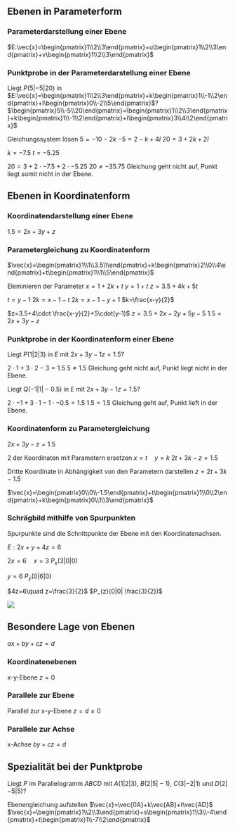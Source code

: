 ## Ebenen in Parameterform

### Parameterdarstellung einer Ebene

$E:\vec{x}=\begin{pmatrix}1\\2\\3\end{pmatrix}+u\begin{pmatrix}1\\2\\3\end{pmatrix}+v\begin{pmatrix}1\\2\\3\end{pmatrix}$

### Punktprobe in der Parameterdarstellung einer Ebene

Liegt $P(5|-5|20)$ in $E:\vec{x}=\begin{pmatrix}1\\2\\3\end{pmatrix}+k\begin{pmatrix}1\\-1\\2\end{pmatrix}+l\begin{pmatrix}0\\-2\\5\end{pmatrix}$?
$\begin{pmatrix}5\\-5\\20\end{pmatrix}=\begin{pmatrix}1\\2\\3\end{pmatrix}+k\begin{pmatrix}1\\-1\\2\end{pmatrix}+l\begin{pmatrix}3\\4\\2\end{pmatrix}$

Gleichungssystem lösen
$5=-10-2k$
$-5=2-k+4l$
$20=3+2k+2l$

$k=-7.5$
$t=-5.25$

$20=3+2\cdot-7.5+2\cdot-5.25$
$20\ne-35.75$
Gleichung geht nicht auf, Punkt liegt somit nicht in der Ebene.

## Ebenen in Koordinatenform

### Koordinatendarstellung einer Ebene

$1.5=2x+3y+z$

### Parametergleichung zu Koordinatenform

$\vec{x}=\begin{pmatrix}1\\1\\3.5\\\end{pmatrix}+k\begin{pmatrix}2\\0\\4\end{pmatrix}+t\begin{pmatrix}1\\1\\5\end{pmatrix}$

Eleminieren der Parameter
$x=1+2k+t$
$y=1+t$
$z=3.5+4k+5t$

$t=y-1$
$2k=x-1-t$
$2k=x-1-y+1$
$k=\frac{x-y}{2}$

$z=3.5+4\cdot \frac{x-y}{2}+5\cdot(y-1)$
$z=3.5+2x-2y+5y-5$
$1.5=2x+3y-z$

### Punktprobe in der Koordinatenform einer Ebene

Liegt $P(1|2|3)$ in $E$ mit $2x+3y-1z=1.5$?

$2\cdot1+3\cdot2-3=1.5$
$5\ne1.5$
Gleichung geht nicht auf, Punkt liegt nicht in der Ebene.

Liegt $Q(-1|1|-0.5)$ in $E$ mit $2x+3y-1z=1.5$?

$2\cdot-1+3\cdot1-1\cdot-0.5=1.5$
$1.5=1.5$
Gleichung geht auf, Punkt lieft in der Ebene.

### Koordinatenform zu Parametergleichung

$2x+3y-z=1.5$

2 der Koordinaten mit Parametern ersetzen
$x=t\quad y=k$
$2t+3k-z=1.5$

Dritte Koordinate in Abhängigkeit von den Parametern darstellen
$z=2t+3k-1.5$

$\vec{x}=\begin{pmatrix}0\\0\\-1.5\end{pmatrix}+t\begin{pmatrix}1\\0\\2\end{pmatrix}+k\begin{pmatrix}0\\1\\3\end{pmatrix}$

### Schrägbild mithilfe von Spurpunkten

Spurpunkte sind die Schnittpunkte der Ebene mit den Koordinatenachsen.

$E:2x+y+4z=6$

$2x=6\quad x=3$
$P_{x}(3|0|0)$

$y=6$
$P_{y}(0|6|0)$

$4z=6\quad z=\frac{3}{2}$
$P_{z}(0|0| \frac{3}{2})$

![](../Working%20Materials/Vektoren/Schrägbild%20Ebene.png)

## Besondere Lage von Ebenen

$ax+by+cz=d$

### Koordinatenebenen

x-y-Ebene $z=0$

### Parallele zur Ebene

Parallel zur x-y-Ebene $z=d\ne 0$

### Parallele zur Achse

x-Achse $by+cz=d$

## Spezialität bei der Punktprobe

Liegt $P$ im Parallelogramm $ABCD$ mit $A(1|2|3)$, $B(2|5|-1)$, $C(3|-2|1)$ und $D(2|-5|5)$?

Ebenengleichung aufstellen
$\vec{x}=\vec{0A}+k\vec{AB}+t\vec{AD}$
$\vec{x}=\begin{pmatrix}1\\2\\3\end{pmatrix}+s\begin{pmatrix}1\\3\\-4\end{pmatrix}+t\begin{pmatrix}1\\-7\\2\end{pmatrix}$